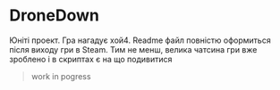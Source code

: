 # DroneDown
Юніті проект. Гра нагадує хой4. Readme файл повністю оформиться після виходу гри в Steam. 
Тим не менш, велика чатсина гри вже зроблено і в скриптах є на що подивитися

> work in pogress
